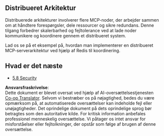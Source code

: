 <!--
CO_OP_TRANSLATOR_METADATA:
{
  "original_hash": "cd973a4e381337c6a3ac2443e7548e63",
  "translation_date": "2025-07-14T02:30:57+00:00",
  "source_file": "05-AdvancedTopics/mcp-scaling/README.md",
  "language_code": "da"
}
-->
## Distribueret Arkitektur

Distribuerede arkitekturer involverer flere MCP-noder, der arbejder sammen om at håndtere forespørgsler, dele ressourcer og sikre redundans. Denne tilgang forbedrer skalerbarhed og fejltolerance ved at lade noder kommunikere og koordinere gennem et distribueret system.

Lad os se på et eksempel på, hvordan man implementerer en distribueret MCP-serverarkitektur ved hjælp af Redis til koordinering.

## Hvad er det næste

- [5.8 Security](../mcp-security/README.md)

**Ansvarsfraskrivelse**:  
Dette dokument er blevet oversat ved hjælp af AI-oversættelsestjenesten [Co-op Translator](https://github.com/Azure/co-op-translator). Selvom vi bestræber os på nøjagtighed, bedes du være opmærksom på, at automatiserede oversættelser kan indeholde fejl eller unøjagtigheder. Det oprindelige dokument på dets oprindelige sprog bør betragtes som den autoritative kilde. For kritisk information anbefales professionel menneskelig oversættelse. Vi påtager os intet ansvar for misforståelser eller fejltolkninger, der opstår som følge af brugen af denne oversættelse.